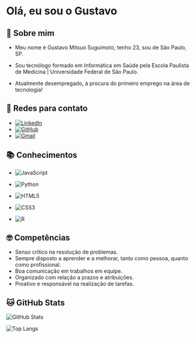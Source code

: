 # Olá, eu sou o Gustavo

## 🤗 Sobre mim

- Meu nome é Gustavo Mitsuo Suguimoto, tenho 23, sou de São Paulo, SP.

- Sou tecnólogo formado em Informática em Saúde pela Escola Paulista de Medicina | Universidade Federal de São Paulo.

- Atualmente desempregado, à procura do primeiro emprego na área de tecnologia!

## 📩 Redes para contato 

- [![LinkedIn](https://img.shields.io/badge/LinkedIn-0077B5?style=for-the-badge&logo=linkedin&logoColor=white)](https://www.linkedin.com/in/gus-suguimoto/)
- [![GitHub](https://img.shields.io/badge/GitHub-100000?style=for-the-badge&logo=github&logoColor=white)](https://github.com/gusuguimoto)
- [![Gmail](https://img.shields.io/badge/Gmail-333333?style=for-the-badge&logo=gmail&logoColor=red)](mailto:gus.suguimoto@gmail.com)

## 📚 Conhecimentos 

- ![JavaScript](https://img.shields.io/badge/JavaScript-F7DF1E?style=for-the-badge&logo=javascript&logoColor=black)

- ![Python](https://img.shields.io/badge/python-3670A0?style=for-the-badge&logo=python&logoColor=ffdd54)

- ![HTML5](https://img.shields.io/badge/HTML5-E34F26?style=for-the-badge&logo=html5&logoColor=white)

- ![CSS3](https://img.shields.io/badge/CSS3-1572B6?style=for-the-badge&logo=css3&logoColor=white)

- ![R](https://img.shields.io/badge/R-276DC3?style=for-the-badge&logo=r&logoColor=white)

## 🤓 Competências 
- Senso crítico na resolução de problemas.
- Sempre disposto a aprender e a melhorar, tanto como pessoa, quanto como profissional.
- Boa comunicação em trabalhos em equipe.
- Organizado com relação a prazos e atribuições.
- Proativo e responsável na realização de tarefas.

## 🐱 GitHub Stats

![GitHub Stats](https://github-readme-stats.vercel.app/api?username=gusuguimoto&theme=transparent&bg_color=000&border_color=30A3DC&show_icons=true&icon_color=30A3DC&title_color=E94D5F&text_color=FFF)

![Top Langs](https://github-readme-stats-git-masterrstaa-rickstaa.vercel.app/api/top-langs/?username=gusuguimoto&layout=compact&bg_color=000&border_color=30A3DC&title_color=E94D5F&text_color=FFF)